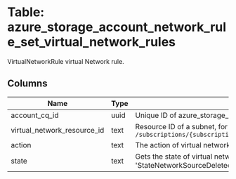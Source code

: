
# Table: azure_storage_account_network_rule_set_virtual_network_rules
VirtualNetworkRule virtual Network rule. 
## Columns
| Name        | Type           | Description  |
| ------------- | ------------- | -----  |
|account_cq_id|uuid|Unique ID of azure_storage_accounts table (FK)|
|virtual_network_resource_id|text|Resource ID of a subnet, for example: `/subscriptions/{subscriptionId}/resourceGroups/{groupName}/providers/MicrosoftNetwork/virtualNetworks/{vnetName}/subnets/{subnetName}`|
|action|text|The action of virtual network rule.|
|state|text|Gets the state of virtual network rule Possible values include: 'StateProvisioning', 'StateDeprovisioning', 'StateSucceeded', 'StateFailed', 'StateNetworkSourceDeleted'|
